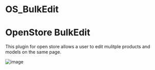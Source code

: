 # OS_BulkEdit

OpenStore BulkEdit
==================

This plugin for open store allows a user to edit mulitple products and models on the same page.

![image](https://user-images.githubusercontent.com/5583141/112125304-90411500-8bc3-11eb-8e1e-a46b20eb1db3.png)
